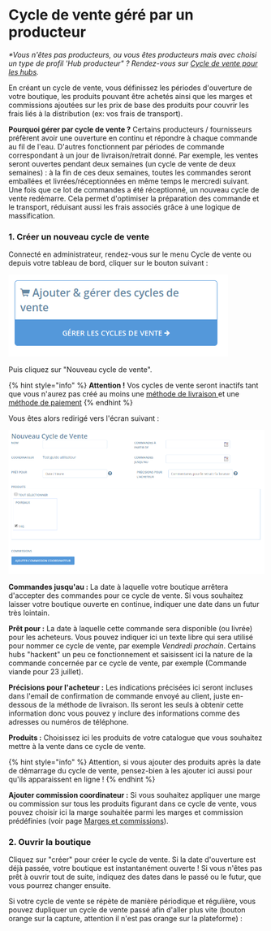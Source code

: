 # Cycle de vente géré par un producteur

_\*Vous n'êtes pas producteurs, ou vous êtes producteurs mais avec choisi un type de profil 'Hub producteur" ? Rendez-vous sur_ [_Cycle de vente pour les hubs_](broken-reference)_._

En créant un cycle de vente, vous définissez les périodes d'ouverture de votre boutique, les produits pouvant être achetés ainsi que les marges et commissions ajoutées sur les prix de base des produits pour couvrir les frais liés à la distribution (ex: vos frais de transport).

**Pourquoi gérer par cycle de vente ?** Certains producteurs / fournisseurs préfèrent avoir une ouverture en continu et répondre à chaque commande au fil de l'eau. D'autres fonctionnent par périodes de commande correspondant à un jour de livraison/retrait donné. Par exemple, les ventes seront ouvertes pendant deux semaines (un cycle de vente de deux semaines) : à la fin de ces deux semaines, toutes les commandes seront emballées et livrées/réceptionnées en même temps le mercredi suivant. Une fois que ce lot de commandes a été réceptionné, un nouveau cycle de vente redémarre. Cela permet d'optimiser la préparation des commande et le transport, réduisant aussi les frais associés grâce à une logique de massification.

### 1. Créer un nouveau cycle de vente

Connecté en administrateur, rendez-vous sur le menu Cycle de vente ou depuis votre tableau de bord, cliquer sur le bouton suivant :

![](<../../../.gitbook/assets/image (42) (1).png>)

Puis cliquez sur "Nouveau cycle de vente".

{% hint style="info" %}
**Attention !** Vos cycles de vente seront inactifs tant que vous n'aurez pas créé au moins une [méthode de livraison ](broken-reference)et une[ méthode de paiement](broken-reference)
{% endhint %}

Vous êtes alors redirigé vers l'écran suivant :&#x20;

![](<../../../.gitbook/assets/image (65) (1) (1).png>)

**Commandes jusqu'au :** La date à laquelle votre boutique arrêtera d'accepter des commandes pour ce cycle de vente. Si vous souhaitez laisser votre boutique ouverte en continue, indiquer une date dans un futur très lointain.

**Prêt pour :** La date à laquelle cette commande sera disponible (ou livrée) pour les acheteurs. Vous pouvez indiquer ici un texte libre qui sera utilisé pour nommer ce cycle de vente, par exemple _Vendredi prochain_. Certains hubs "hackent" un peu ce fonctionnement et saisissent ici la nature de la commande concernée par ce cycle de vente, par exemple (Commande viande pour 23 juillet).

**Précisions pour l'acheteur :** Les indications précisées ici seront incluses dans l'email de confirmation de commande envoyé au client, juste en-dessous de la méthode de livraison. Ils seront les seuls à obtenir cette information donc vous pouvez y inclure des informations comme des adresses ou numéros de téléphone.

**Produits :** Choisissez ici les produits de votre catalogue que vous souhaitez mettre à la vente dans ce cycle de vente.&#x20;

{% hint style="info" %}
Attention, si vous ajouter des produits après la date de démarrage du cycle de vente, pensez-bien à les ajouter ici aussi pour qu'ils apparaissent en ligne !
{% endhint %}

**Ajouter commission coordinateur :** Si vous souhaitez appliquer une marge ou commission sur tous les produits figurant dans ce cycle de vente, vous pouvez choisir ici la marge souhaitée parmi les marges et commission prédéfinies (voir page [Marges et commissions](broken-reference)).

### 2. Ouvrir la boutique

Cliquez sur "créer" pour créer le cycle de vente. Si la date d'ouverture est déjà passée, votre boutique est instantanément ouverte ! Si vous n'êtes pas prêt à ouvrir tout de suite, indiquez des dates dans le passé ou le futur, que vous pourrez changer ensuite.

Si votre cycle de vente se répète de manière périodique et régulière, vous pouvez dupliquer un cycle de vente passé afin d'aller plus vite (bouton orange sur la capture, attention il n'est pas orange sur la plateforme) :&#x20;

